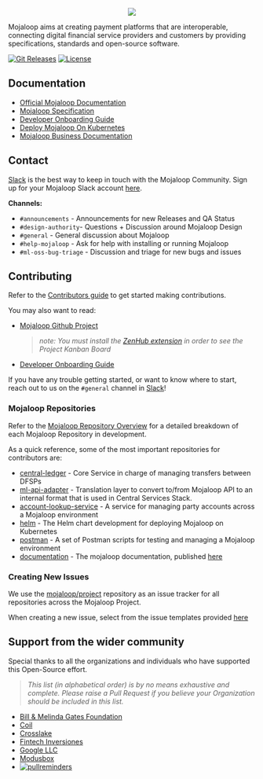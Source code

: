 <p align="center">
  <a target="_blank" href="https://mojaloop.io">
    <img src="./images/mojaloop_logo.png"/>
  </a>
</p>

Mojaloop aims at creating payment platforms that are interoperable, connecting digital financial service providers and customers by providing specifications, standards and open-source software.

[![Git Releases](https://img.shields.io/github/v/release/mojaloop/helm?label=helm%20version)](https://github.com/passion-127/helm/releases)
[![License](https://img.shields.io/badge/Licence-Apache%202.0-orange.svg)](./LICENSE.md)

## Documentation

- [Official Mojaloop Documentation](https://docs.mojaloop.io/documentation)
- [Mojaloop Specification](https://github.com/passion-127/mojaloop-specification)
- [Developer Onboarding Guide](./onboarding.md)
- [Deploy Mojaloop On Kubernetes](https://docs.mojaloop.io/documentation/deployment-guide/)
- [Mojaloop Business Documentation](https://docs.mojaloop.io/mojaloop-business-docs/)

## Contact

[Slack](https://mojaloop-slack.herokuapp.com/) is the best way to keep in touch with the Mojaloop Community. Sign up for your Mojaloop Slack account [here](https://mojaloop-slack.herokuapp.com/).

__Channels:__
- `#announcements` - Announcements for new Releases and QA Status
- `#design-authority`- Questions + Discussion around Mojaloop Design
- `#general` - General discussion about Mojaloop
- `#help-mojaloop` - Ask for help with installing or running Mojaloop
- `#ml-oss-bug-triage` - Discussion and triage for new bugs and issues

## Contributing
Refer to the [Contributors guide](https://docs.mojaloop.io/documentation/contributors-guide/) to get started making contributions.

You may also want to read:
- [Mojaloop Github Project](https://github.com/passion-127/project)
  > _note: You must install the [ZenHub extension](https://www.zenhub.com/extension) in order to see the Project Kanban Board_
- [Developer Onboarding Guide](./onboarding.md)

If you have any trouble getting started, or want to know where to start, reach out to us on the `#general` channel in [Slack](https://mojaloop-slack.herokuapp.com/)!

### Mojaloop Repositories

Refer to the [Mojaloop Repository Overview](https://docs.mojaloop.io/documentation/repositories/) for a detailed breakdown of each Mojaloop Repository in development.

As a quick reference, some of the most important repositories for contributors are:

- [central-ledger](https://github.com/passion-127/central-ledger) - Core Service in charge of managing transfers between DFSPs
- [ml-api-adapter](https://github.com/passion-127/ml-api-adapter) - Translation layer to convert to/from Mojaloop API to an internal format that is used in Central Services Stack.
- [account-lookup-service](https://github.com/passion-127/account-lookup-service) - A service for managing party accounts across a Mojaloop environment
- [helm](https://github.com/passion-127/helm) - The Helm chart development for deploying Mojaloop on Kubernetes
- [postman](https://github.com/passion-127/postman) - A set of Postman scripts for testing and managing a Mojaloop environment
- [documentation](https://github.com/passion-127/documentation) - The mojaloop documentation, published [here](https://docs.mojaloop.io/documentation)

### Creating New Issues

We use the [mojaloop/project](https://github.com/passion-127/project) repository as an issue tracker for all repositories across the Mojaloop Project.

When creating a new issue, select from the issue templates provided [here](https://github.com/passion-127/project/issues/new/choose)


## Support from the wider community

Special thanks to all the organizations and individuals who have supported this Open-Source effort.

>_This list (in alphabetical order) is by no means exhaustive and complete. Please raise a Pull Request if you believe your Organization should be included in this list._

- [Bill & Melinda Gates Foundation](https://www.gatesfoundation.org/)
- [Coil](https://coil.com/)
- [Crosslake](https://crosslaketech.com/)
- [Fintech Inversiones](http://www.fintechinversiones.com.py)
- [Google LLC](https://opensource.google/)
- [Modusbox](http://modusbox.com/)
- [![pullreminders](https://pullreminders.com/badge.svg)](https://pullreminders.com?ref=badge)
